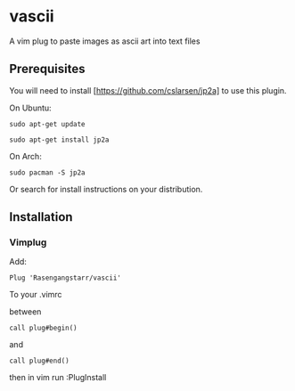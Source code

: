 # vascii
A vim plug to paste images as ascii art into text files 

## Prerequisites ##

You will need to install [https://github.com/cslarsen/jp2a] to use this plugin.

On Ubuntu:

``sudo apt-get update``

``sudo apt-get install jp2a``
 
 On Arch:

``sudo pacman -S jp2a``

Or search for install instructions on your distribution.

## Installation ##

### Vimplug ###

Add:

``Plug 'Rasengangstarr/vascii'``

To your .vimrc

between

```call plug#begin()```

and

```call plug#end()```

then in vim run :PlugInstall

## Usage ##

type something like the following:

```[vascii:vim.jpg]```

from within vim on its own line, move your cursor to the line and run

```:Vascii```

This should paste the image into your document as ascii art.


## Todo ##

* There is no point with the [vascii:] syntax when the path should be on its own line, so allow the user to just enter a path to the image and use the command without all the decoration.
* Allow the user to enter a width for the image
* Add better error handling for non extant images
